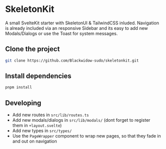 # SkeletonKit

A small SvelteKit starter with SkeletonUI & TailwindCSS inluded.
Navigation is already included via an responsive Sidebar and its easy to add new Modals/Dialogs or use the Toast for system messages.

## Clone the project

```bash
git clone https://github.com/Blackwidow-sudo/skeletonkit.git
```

## Install dependencies

```bash
pnpm install
```

## Developing

- Add new routes in `src/lib/routes.ts`
- Add new modals/dialogs in `src/lib/modals/` (dont forget to register them in `+layout.svelte`)
- Add new types in `src/types/`
- Use the `PageWrapper` component to wrap new pages, so that they fade in and out on navigation
